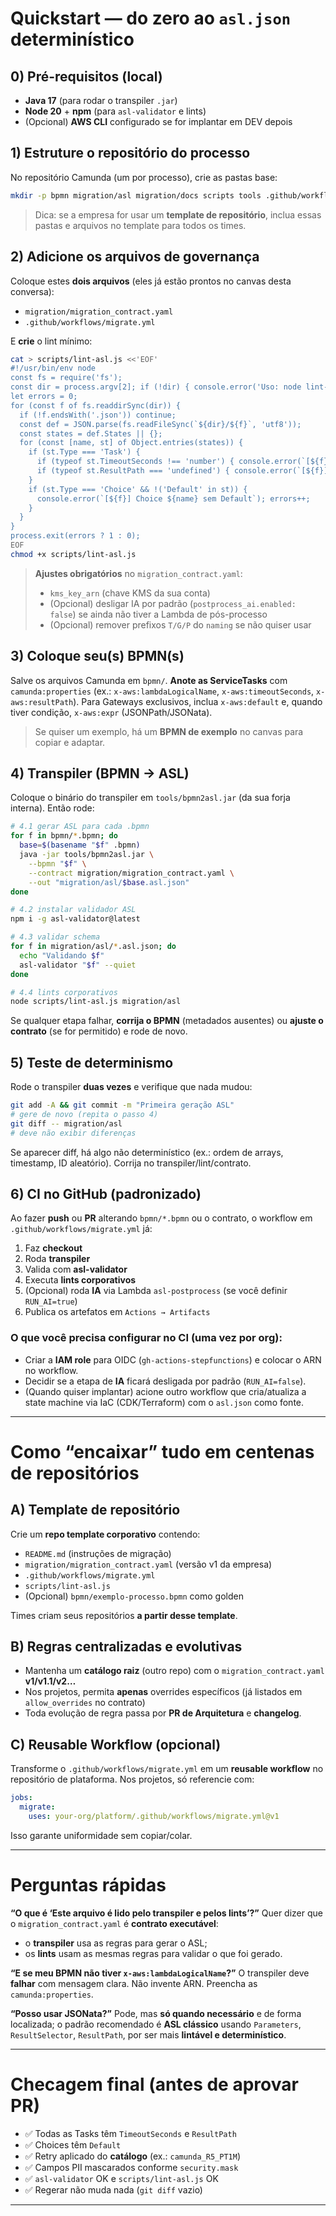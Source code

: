 # Quickstart — do zero ao `asl.json` determinístico

## 0) Pré-requisitos (local)

* **Java 17** (para rodar o transpiler `.jar`)
* **Node 20** + **npm** (para `asl-validator` e lints)
* (Opcional) **AWS CLI** configurado se for implantar em DEV depois

## 1) Estruture o repositório do processo

No repositório Camunda (um por processo), crie as pastas base:

```bash
mkdir -p bpmn migration/asl migration/docs scripts tools .github/workflows
```

> Dica: se a empresa for usar um **template de repositório**, inclua essas pastas e arquivos no template para todos os times.

## 2) Adicione os arquivos de governança

Coloque estes **dois arquivos** (eles já estão prontos no canvas desta conversa):

* `migration/migration_contract.yaml`
* `.github/workflows/migrate.yml`

E **crie** o lint mínimo:

```bash
cat > scripts/lint-asl.js <<'EOF'
#!/usr/bin/env node
const fs = require('fs');
const dir = process.argv[2]; if (!dir) { console.error('Uso: node lint-asl.js <dir>'); process.exit(2); }
let errors = 0;
for (const f of fs.readdirSync(dir)) {
  if (!f.endsWith('.json')) continue;
  const def = JSON.parse(fs.readFileSync(`${dir}/${f}`, 'utf8'));
  const states = def.States || {};
  for (const [name, st] of Object.entries(states)) {
    if (st.Type === 'Task') {
      if (typeof st.TimeoutSeconds !== 'number') { console.error(`[${f}] Task ${name} sem TimeoutSeconds`); errors++; }
      if (typeof st.ResultPath === 'undefined') { console.error(`[${f}] Task ${name} sem ResultPath`); errors++; }
    }
    if (st.Type === 'Choice' && !('Default' in st)) {
      console.error(`[${f}] Choice ${name} sem Default`); errors++;
    }
  }
}
process.exit(errors ? 1 : 0);
EOF
chmod +x scripts/lint-asl.js
```

> **Ajustes obrigatórios** no `migration_contract.yaml`:
>
> * `kms_key_arn` (chave KMS da sua conta)
> * (Opcional) desligar IA por padrão (`postprocess_ai.enabled: false`) se ainda não tiver a Lambda de pós-processo
> * (Opcional) remover prefixos `T/G/P` do `naming` se não quiser usar

## 3) Coloque seu(s) BPMN(s)

Salve os arquivos Camunda em `bpmn/`.
**Anote as ServiceTasks** com `camunda:properties` (ex.: `x-aws:lambdaLogicalName`, `x-aws:timeoutSeconds`, `x-aws:resultPath`).
Para Gateways exclusivos, inclua `x-aws:default` e, quando tiver condição, `x-aws:expr` (JSONPath/JSONata).

> Se quiser um exemplo, há um **BPMN de exemplo** no canvas para copiar e adaptar.

## 4) Transpiler (BPMN → ASL)

Coloque o binário do transpiler em `tools/bpmn2asl.jar` (da sua forja interna).
Então rode:

```bash
# 4.1 gerar ASL para cada .bpmn
for f in bpmn/*.bpmn; do
  base=$(basename "$f" .bpmn)
  java -jar tools/bpmn2asl.jar \
    --bpmn "$f" \
    --contract migration/migration_contract.yaml \
    --out "migration/asl/$base.asl.json"
done

# 4.2 instalar validador ASL
npm i -g asl-validator@latest

# 4.3 validar schema
for f in migration/asl/*.asl.json; do
  echo "Validando $f"
  asl-validator "$f" --quiet
done

# 4.4 lints corporativos
node scripts/lint-asl.js migration/asl
```

Se qualquer etapa falhar, **corrija o BPMN** (metadados ausentes) ou **ajuste o contrato** (se for permitido) e rode de novo.

## 5) Teste de **determinismo**

Rode o transpiler **duas vezes** e verifique que nada mudou:

```bash
git add -A && git commit -m "Primeira geração ASL"
# gere de novo (repita o passo 4)
git diff -- migration/asl
# deve não exibir diferenças
```

Se aparecer diff, há algo não determinístico (ex.: ordem de arrays, timestamp, ID aleatório). Corrija no transpiler/lint/contrato.

## 6) CI no GitHub (padronizado)

Ao fazer **push** ou **PR** alterando `bpmn/*.bpmn` ou o contrato, o workflow em `.github/workflows/migrate.yml` já:

1. Faz **checkout**
2. Roda **transpiler**
3. Valida com **asl-validator**
4. Executa **lints corporativos**
5. (Opcional) roda **IA** via Lambda `asl-postprocess` (se você definir `RUN_AI=true`)
6. Publica os artefatos em `Actions → Artifacts`

### O que você precisa configurar no CI (uma vez por org):

* Criar a **IAM role** para OIDC (`gh-actions-stepfunctions`) e colocar o ARN no workflow.
* Decidir se a etapa de **IA** ficará desligada por padrão (`RUN_AI=false`).
* (Quando quiser implantar) acione outro workflow que cria/atualiza a state machine via IaC (CDK/Terraform) com o `asl.json` como fonte.

---

# Como “encaixar” tudo em centenas de repositórios

## A) Template de repositório

Crie um **repo template corporativo** contendo:

* `README.md` (instruções de migração)
* `migration/migration_contract.yaml` (versão v1 da empresa)
* `.github/workflows/migrate.yml`
* `scripts/lint-asl.js`
* (Opcional) `bpmn/exemplo-processo.bpmn` como golden

Times criam seus repositórios **a partir desse template**.

## B) Regras centralizadas e evolutivas

* Mantenha um **catálogo raiz** (outro repo) com o `migration_contract.yaml` **v1/v1.1/v2…**
* Nos projetos, permita **apenas** overrides específicos (já listados em `allow_overrides` no contrato)
* Toda evolução de regra passa por **PR de Arquitetura** e **changelog**.

## C) Reusable Workflow (opcional)

Transforme o `.github/workflows/migrate.yml` em um **reusable workflow** no repositório de plataforma.
Nos projetos, só referencie com:

```yaml
jobs:
  migrate:
    uses: your-org/platform/.github/workflows/migrate.yml@v1
```

Isso garante uniformidade sem copiar/colar.

---

# Perguntas rápidas

**“O que é ‘Este arquivo é lido pelo transpiler e pelos lints’?”**
Quer dizer que o `migration_contract.yaml` é **contrato executável**:

* o **transpiler** usa as regras para gerar o ASL;
* os **lints** usam as mesmas regras para validar o que foi gerado.

**“E se meu BPMN não tiver `x-aws:lambdaLogicalName`?”**
O transpiler deve **falhar** com mensagem clara. Não invente ARN. Preencha as `camunda:properties`.

**“Posso usar JSONata?”**
Pode, mas **só quando necessário** e de forma localizada; o padrão recomendado é **ASL clássico** usando `Parameters`, `ResultSelector`, `ResultPath`, por ser mais **lintável e determinístico**.

---

# Checagem final (antes de aprovar PR)

* ✅ Todas as Tasks têm `TimeoutSeconds` e `ResultPath`
* ✅ Choices têm `Default`
* ✅ Retry aplicado do **catálogo** (ex.: `camunda_R5_PT1M`)
* ✅ Campos PII mascarados conforme `security.mask`
* ✅ `asl-validator` OK e `scripts/lint-asl.js` OK
* ✅ Regerar não muda nada (`git diff` vazio)

---
